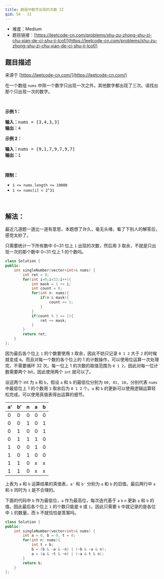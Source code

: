 ```yaml
---
title: 数组中数字出现的次数 II
qid: 56 - II
---
```



- 难度：Medium
- 题目链接：[https://leetcode-cn.com/problems/shu-zu-zhong-shu-zi-chu-xian-de-ci-shu-ii-lcof/](https://leetcode-cn.com/problems/shu-zu-zhong-shu-zi-chu-xian-de-ci-shu-ii-lcof/)


## 题目描述

来源于 [https://leetcode-cn.com/](https://leetcode-cn.com/)

<p>在一个数组 <code>nums</code> 中除一个数字只出现一次之外，其他数字都出现了三次。请找出那个只出现一次的数字。</p>

<p>&nbsp;</p>

<p><strong>示例 1：</strong></p>

<pre><strong>输入：</strong>nums = [3,4,3,3]
<strong>输出：</strong>4
</pre>

<p><strong>示例 2：</strong></p>

<pre><strong>输入：</strong>nums = [9,1,7,9,7,9,7]
<strong>输出：</strong>1</pre>

<p>&nbsp;</p>

<p><strong>限制：</strong></p>

<ul>
	<li><code>1 &lt;= nums.length &lt;= 10000</code></li>
	<li><code>1 &lt;= nums[i] &lt; 2^31</code></li>
</ul>

<p>&nbsp;</p>


## 解法：

最近几道题一道比一道有意思，本题想了许久，毫无头绪，看了下别人的解答后，感觉太妙了。

只需要统计一下所有数中 0~31 位上 `1` 出现的次数，然后用 3 取余，不就是只出现一次的那个数中 0~31 位上 1 的个数吗。

```c++
class Solution {
public:
    int singleNumber(vector<int>& nums) {
        int ret = 0;
        for(int i=0;i<32;i++){
            int mask = 1 << i;
            int count = 0;
            for(int n: nums){
                if(n & mask){
                    count += 1;
                }
            }
            if(count % 3 == 1){
                ret += mask;
            }
        }
        return ret;
    }
};
```

因为最后各个位上 `1` 的个数要使用 `3` 取余，因此不妨只记录 `0 1 2` 大于 `2` 的时候就变成 `0`。而且对每一个数的各个位上的 1 的计数操作，可以使用位运算一次处理完，不需要循环 32 次。每一位上 1 的次数的取值范围为 `0 1 2`，因此对每一位计数需要两个 bit，因此使用两个 `int` 就可以了。

设这两个 int 为 `a` 和 `b`，假设 `a` 和 `b` 的最低位分别为 `00, 01, 10`，分别代表 `nums` 中最低位上 1 的个数用 `3` 取余后为 `0 1 2` 个。`a` 和 `b` 的更新可以使用逻辑运算轻松完成。可以使用真值表得出运算的细节。

| a' | b' | n  | a | b |
|:---|:---|:---|:--|:--|
| 0  |  0 | 0  | 0 | 0 |
| 0  |  0 | 1  | 0 | 1 |
| 0  |  1 | 0  | 0 | 1 |
| 0  |  1 | 1  | 1 | 0 |
| 1  |  0 | 0  | 1 | 0 |
| 1  |  0 | 1  | 0 | 0 |
| 1  |  1 | 0  | x | x | 
| 1  |  1 | 0  | x | x |

上表为 `a` 和 `b` 运算结果的真值表，`a'` 和 `b'` 分别为 `a` 和 `b` 的旧值。最后两行中 `a` 和 `b` 同时为 `1` 是不合理的。

下面的代码中 `b` 作为最低位，`a` 作为最高位，每次迭代基于 `a` `b` `n` 更新 `a` 和 `b` 的值。因此最后各个位上 `1` 的个数只能是 `0` 或 `1`，因此只需要 `b` 中就记录的是各位中 `1` 的数量，而 `b` 不就恰恰是答案吗。 

```c++
class Solution {
public:
    int singleNumber(vector<int>& nums) {
        int a = 0, b = 0, t = 0;
        for(int n: nums){
            int t = b;
            b = (b & ~a & ~n) | (~b & ~a & n);
            a = (a & ~t & ~n) | (~a & t & n);
        }
        return b;
    }
};
```